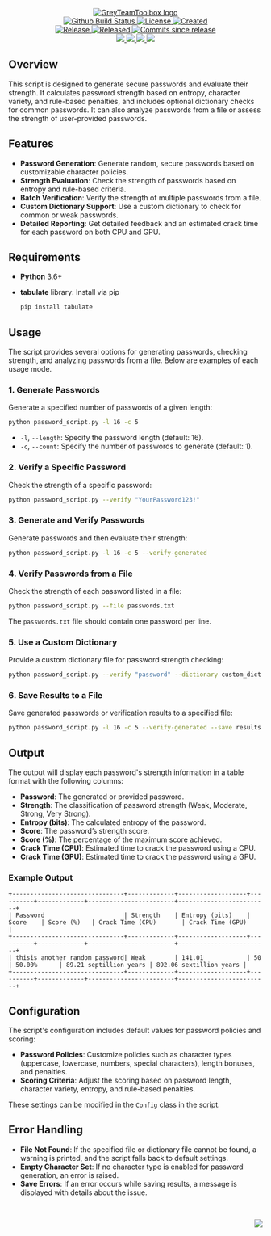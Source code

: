 <!-- markdownlint-disable -->
<p align="center">
    <a href="https://github.com/GreyTeamToolbox/">
        <img src="https://cdn.wolfsoftware.com/assets/images/github/organisations/greyteamtoolbox/black-and-white-circle-256.png" alt="GreyTeamToolbox logo" />
    </a>
    <br />
    <a href="https://github.com/GreyTeamToolbox/passwords-package/actions/workflows/cicd.yml">
        <img src="https://img.shields.io/github/actions/workflow/status/GreyTeamToolbox/passwords-package/cicd.yml?branch=master&label=build%20status&style=for-the-badge" alt="Github Build Status" />
    </a>
    <a href="https://github.com/GreyTeamToolbox/passwords-package/blob/master/LICENSE.md">
        <img src="https://img.shields.io/github/license/GreyTeamToolbox/passwords-package?color=blue&label=License&style=for-the-badge" alt="License">
    </a>
    <a href="https://github.com/GreyTeamToolbox/passwords-package">
        <img src="https://img.shields.io/github/created-at/GreyTeamToolbox/passwords-package?color=blue&label=Created&style=for-the-badge" alt="Created">
    </a>
    <br />
    <a href="https://github.com/GreyTeamToolbox/passwords-package/releases/latest">
        <img src="https://img.shields.io/github/v/release/GreyTeamToolbox/passwords-package?color=blue&label=Latest%20Release&style=for-the-badge" alt="Release">
    </a>
    <a href="https://github.com/GreyTeamToolbox/passwords-package/releases/latest">
        <img src="https://img.shields.io/github/release-date/GreyTeamToolbox/passwords-package?color=blue&label=Released&style=for-the-badge" alt="Released">
    </a>
    <a href="https://github.com/GreyTeamToolbox/passwords-package/releases/latest">
        <img src="https://img.shields.io/github/commits-since/GreyTeamToolbox/passwords-package/latest.svg?color=blue&style=for-the-badge" alt="Commits since release">
    </a>
    <br />
    <a href="https://github.com/GreyTeamToolbox/passwords-package/blob/master/.github/CODE_OF_CONDUCT.md">
        <img src="https://img.shields.io/badge/Code%20of%20Conduct-blue?style=for-the-badge" />
    </a>
    <a href="https://github.com/GreyTeamToolbox/passwords-package/blob/master/.github/CONTRIBUTING.md">
        <img src="https://img.shields.io/badge/Contributing-blue?style=for-the-badge" />
    </a>
    <a href="https://github.com/GreyTeamToolbox/passwords-package/blob/master/.github/SECURITY.md">
        <img src="https://img.shields.io/badge/Report%20Security%20Concern-blue?style=for-the-badge" />
    </a>
    <a href="https://github.com/GreyTeamToolbox/passwords-package/issues">
        <img src="https://img.shields.io/badge/Get%20Support-blue?style=for-the-badge" />
    </a>
</p>

## Overview

This script is designed to generate secure passwords and evaluate their strength. It calculates password strength based on entropy, character variety, and rule-based penalties, and includes optional dictionary checks for common passwords. It can also analyze passwords from a file or assess the strength of user-provided passwords.

## Features

- **Password Generation**: Generate random, secure passwords based on customizable character policies.
- **Strength Evaluation**: Check the strength of passwords based on entropy and rule-based criteria.
- **Batch Verification**: Verify the strength of multiple passwords from a file.
- **Custom Dictionary Support**: Use a custom dictionary to check for common or weak passwords.
- **Detailed Reporting**: Get detailed feedback and an estimated crack time for each password on both CPU and GPU.

## Requirements

- **Python** 3.6+
- **tabulate** library: Install via pip

  ```bash
  pip install tabulate
  ```

## Usage

The script provides several options for generating passwords, checking strength, and analyzing passwords from a file. Below are examples of each usage mode.

### 1. Generate Passwords

Generate a specified number of passwords of a given length:

```bash
python password_script.py -l 16 -c 5
```

- `-l`, `--length`: Specify the password length (default: 16).
- `-c`, `--count`: Specify the number of passwords to generate (default: 1).

### 2. Verify a Specific Password

Check the strength of a specific password:

```bash
python password_script.py --verify "YourPassword123!"
```

### 3. Generate and Verify Passwords

Generate passwords and then evaluate their strength:

```bash
python password_script.py -l 16 -c 5 --verify-generated
```

### 4. Verify Passwords from a File

Check the strength of each password listed in a file:

```bash
python password_script.py --file passwords.txt
```

The `passwords.txt` file should contain one password per line.

### 5. Use a Custom Dictionary

Provide a custom dictionary file for password strength checking:

```bash
python password_script.py --verify "password" --dictionary custom_dict.txt
```

### 6. Save Results to a File

Save generated passwords or verification results to a specified file:

```bash
python password_script.py -l 16 -c 5 --verify-generated --save results.txt
```

## Output

The output will display each password's strength information in a table format with the following columns:

- **Password**: The generated or provided password.
- **Strength**: The classification of password strength (Weak, Moderate, Strong, Very Strong).
- **Entropy (bits)**: The calculated entropy of the password.
- **Score**: The password’s strength score.
- **Score (%)**: The percentage of the maximum score achieved.
- **Crack Time (CPU)**: Estimated time to crack the password using a CPU.
- **Crack Time (GPU)**: Estimated time to crack the password using a GPU.

### Example Output

```plaintext
+-------------------------------+-------------+-------------------+----------+-------------+------------------------+-------------------------+
| Password                      | Strength    | Entropy (bits)    | Score    | Score (%)   | Crack Time (CPU)       | Crack Time (GPU)        |
+-------------------------------+-------------+-------------------+----------+-------------+------------------------+-------------------------+
| thisis another random password| Weak        | 141.01            | 50       | 50.00%      | 89.21 septillion years | 892.06 sextillion years |
+-------------------------------+-------------+-------------------+----------+-------------+------------------------+-------------------------+
```

## Configuration

The script's configuration includes default values for password policies and scoring:

- **Password Policies**: Customize policies such as character types (uppercase, lowercase, numbers, special characters), length bonuses, and penalties.
- **Scoring Criteria**: Adjust the scoring based on password length, character variety, entropy, and rule-based penalties.

These settings can be modified in the `Config` class in the script.

## Error Handling

- **File Not Found**: If the specified file or dictionary file cannot be found, a warning is printed, and the script falls back to default settings.
- **Empty Character Set**: If no character type is enabled for password generation, an error is raised.
- **Save Errors**: If an error occurs while saving results, a message is displayed with details about the issue.

<br />
<p align="right"><a href="https://wolfsoftware.com/"><img src="https://img.shields.io/badge/Created%20by%20Wolf%20on%20behalf%20of%20Wolf%20Software-blue?style=for-the-badge" /></a></p>
